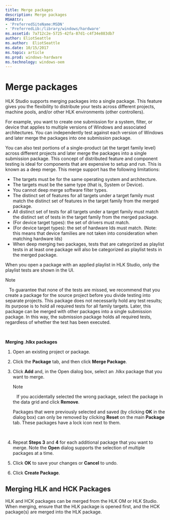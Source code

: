 ```yaml
---
title: Merge packages
description: Merge packages
MSHAttr:
- 'PreferredSiteName:MSDN'
- 'PreferredLib:/library/windows/hardware'
ms.assetid: 7a712c2e-5725-42fa-87d1-c4f34e883db7
author: EliotSeattle
ms.author:  EliotSeattle
ms.date: 10/15/2017
ms.topic: article
ms.prod: windows-hardware
ms.technology: windows-oem
---
```


# Merge packages


HLK Studio supports merging packages into a single package. This feature gives you the flexibility to distribute your tests across different projects, machine pools, and/or other HLK environments (other controllers).

For example, you want to create one submission for a system, filter, or device that applies to multiple versions of Windows and associated architectures. You can independently test against each version of Windows and later merge the packages into one submission package.

You can also test portions of a single-product (at the target family level) across different projects and later merge the packages into a single submission package. This concept of distributed feature and component testing is ideal for components that are expensive to setup and run. This is known as a deep merge. This merge support has the following limitations:

-   The targets must be for the same operating system and architecture.
-   The targets must be the same type (that is, System or Device).
-   You cannot deep merge software filter types.
-   The distinct set of features for all targets under a target family must match the distinct set of features in the target family from the merged package.
-   All distinct set of tests for all targets under a target family must match the distinct set of tests in the target family from the merged package.
-   (For device target types): the set of drivers must match.
-   (For device target types): the set of hardware Ids must match. (Note: this means that device families are not taken into consideration when matching hardware Ids)
-   When deep merging two packages, tests that are categorized as playlist tests in at least one package will also be categorized as playlist tests in the merged package.

When you open a package with an applied playlist in HLK Studio, only the playlist tests are shown in the UI.

>[!NOTE]
>  
To guarantee that none of the tests are missed, we recommend that you create a package for the source project before you divide testing into separate projects. This package does not necessarily hold any test results; its purpose is to hold all required tests for all family targets. Later, this package can be merged with other packages into a single submission package. In this way, the submission package holds all required tests, regardless of whether the test has been executed.

 

**Merging .hlkx packages**

1.  Open an existing project or package.

2.  Click the **Package** tab, and then click **Merge Package**.

3.  Click **Add** and, in the Open dialog box, select an .hlkx package that you want to merge.

    >[!NOTE]
    >  
    If you accidentally selected the wrong package, select the package in the data grid and click **Remove**.

    Packages that were previously selected and saved (by clicking **OK** in the dialog box) can only be removed by clicking **Reset** on the main **Package** tab. These packages have a lock icon next to them.

     

4.  Repeat **Steps 3** and **4** for each additional package that you want to merge. Note the **Open** dialog supports the selection of multiple packages at a time.

5.  Click **OK** to save your changes or **Cancel** to undo.

6.  Click **Create Package**.

## <span id="Merging_HLK_and_HCK_Packages"></span><span id="merging_hlk_and_hck_packages"></span><span id="MERGING_HLK_AND_HCK_PACKAGES"></span>Merging HLK and HCK Packages


HLK and HCK packages can be merged from the HLK OM or HLK Studio. When merging, ensure that the HLK package is opened first, and the HCK package(s) are merged into the HLK package.

 

 






